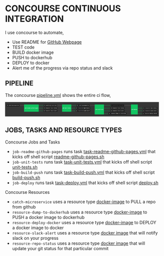 # CONCOURSE CONTINUOUS INTEGRATION

I use concourse to automate,

* Use README for
  [GitHub Webpage](https://jeffdecola.github.io/catch-microservice/)
* TEST code
* BUILD docker image
* PUSH to dockerhub
* DEPLOY to docker
* Alert me of the progress via repo status and slack

## PIPELINE

The concourse
[pipeline.yml](https://github.com/JeffDeCola/catch-microservice/blob/master/ci/pipeline.yml)
shows the entire ci flow,

![IMAGE - catch-microservice concourse ci pipeline - IMAGE](docs/pics/catch-microservice-pipeline.jpg)

## JOBS, TASKS AND RESOURCE TYPES

Concourse Jobs and Tasks

* `job-readme-github-pages` runs task
  [task-readme-github-pages.yml](https://github.com/JeffDeCola/catch-microservice/blob/master/ci/tasks/task-readme-github-pages.yml)
  that kicks off shell script
  [readme-github-pages.sh](https://github.com/JeffDeCola/catch-microservice/blob/master/ci/scripts/readme-github-pages.sh)
* `job-unit-tests` runs task
  [task-unit-tests.yml](https://github.com/JeffDeCola/catch-microservice/blob/master/ci/tasks/task-unit-tests.yml)
  that kicks off shell script
  [unit-tests.sh](https://github.com/JeffDeCola/catch-microservice/tree/master/ci/scripts/unit-tests.sh)
* `job-build-push` runs task
  [task-build-push.yml](https://github.com/JeffDeCola/catch-microservice/blob/master/ci/tasks/task-build-push.yml)
  that kicks off shell script
  [build-push.sh](https://github.com/JeffDeCola/catch-microservice/tree/master/ci/scripts/build-push.sh)
* `job-deploy` runs task
  [task-deploy.yml](https://github.com/JeffDeCola/catch-microservice/blob/master/ci/tasks/task-deploy.yml)
  that kicks off shell script
  [deploy.sh](https://github.com/JeffDeCola/catch-microservice/tree/master/ci/scripts/deploy.sh)

Concourse Resources

* `catch-microservice` uses a resource type
  [docker-image](https://hub.docker.com/r/concourse/git-resource/)
  to PULL a repo from github
* `resource-dump-to-dockerhub` uses a resource type
  [docker-image](https://hub.docker.com/r/concourse/docker-image-resource/)
  to PUSH a docker image to dockerhub
* `resource-deploy-docker` uses a resource type
  [docker-image](https://hub.docker.com/r/jeffdecola/concourse-deploy-docker-resource/)
  to DEPLOY a docker image to docker
* `resource-slack-alert` uses a resource type
  [docker image](https://hub.docker.com/r/cfcommunity/slack-notification-resource)
  that will notify slack on your progress
* `resource-repo-status` uses a resource type
  [docker image](https://hub.docker.com/r/jeffdecola/github-status-resource-clone)
  that will update your git status for that particular commit
